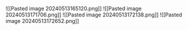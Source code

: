 ![[Pasted image 20240513165120.png]]
![[Pasted image 20240513171706.png]]
![[Pasted image 20240513172138.png]]
![[Pasted image 20240513172652.png]]
